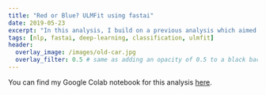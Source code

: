 ```yaml
---
title: "Red or Blue? ULMFit using fastai"
date: 2019-05-23
excerpt: "In this analysis, I build on a previous analysis which aimed to discover latent topics present in State of the Union addresses, whereas here I develop a language model (ULMFit) using fastai. I preprocess the text by breaking each address into sentences, split those into words, remove all punctuation and non-alphanumeric, tag each word with its' part of speech and them lemmatize each word using a word net lemmatizer. I then run Trump's latest SOTU (2019) into this model."
tags: [nlp, fastai, deep-learning, classification, ulmfit]
header:
  overlay_image: /images/old-car.jpg
  overlay_filter: 0.5 # same as adding an opacity of 0.5 to a black background
---
```



You can find my Google Colab notebook for this analysis [here](https://colab.research.google.com/drive/1JANHqrKxHZZFHFjZCxllukmWeldFbgjR).